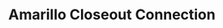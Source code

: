 ---
title: "Amarillo Closeout Connection"
url: /amarillo/amarillo-closeout-connection/
shop: furniture
---